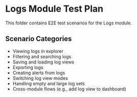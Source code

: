 # Logs Module Test Plan

This folder contains E2E test scenarios for the Logs module.

## Scenario Categories

- Viewing logs in explorer
- Filtering and searching logs
- Saving and loading log views
- Exporting logs
- Creating alerts from logs
- Switching log view modes
- Handling empty and large log sets
- Cross-module flows (e.g., add log view to dashboard)
